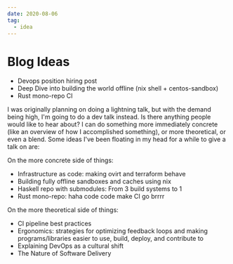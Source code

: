 ```yaml
---
date: 2020-08-06
tag:
  - idea
---
```


# Blog Ideas

- Devops position hiring post
- Deep Dive into building the world offline (nix shell + centos-sandbox)
- Rust mono-repo CI

I was originally planning on doing a lightning talk, but with the demand being high, I'm going to do a dev talk instead. Is there anything people would like to hear about? I can do something more immediately concrete (like an overview of how I accomplished something), or more theoretical, or even a blend. Some ideas I've been floating in my head for a while to give a talk on are:

On the more concrete side of things:

- Infrastructure as code: making ovirt and terraform behave
- Building fully offline sandboxes and caches using nix
- Haskell repo with submodules: From 3 build systems to 1
- Rust mono-repo: haha code code make CI go brrrr

On the more theoretical side of things:

- CI pipeline best practices
- Ergonomics: strategies for optimizing feedback loops and making programs/libraries easier to use, build, deploy, and contribute to
- Explaining DevOps as a cultural shift
- The Nature of Software Delivery
